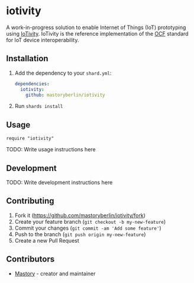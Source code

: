 # iotivity

A work-in-progress solution to enable Internet of Things (IoT)
prototyping using [IoTivity](https://iotivity.org/getting-started).
IoTivity is the reference implementation of the [OCF](https://openconnectivity.org/developer/)
standard for IoT device interoperability.

## Installation

1. Add the dependency to your `shard.yml`:

   ```yaml
   dependencies:
     iotivity:
       github: mastoryberlin/iotivity
   ```

2. Run `shards install`

## Usage

```crystal
require "iotivity"
```

TODO: Write usage instructions here

## Development

TODO: Write development instructions here

## Contributing

1. Fork it (<https://github.com/mastoryberlin/iotivity/fork>)
2. Create your feature branch (`git checkout -b my-new-feature`)
3. Commit your changes (`git commit -am 'Add some feature'`)
4. Push to the branch (`git push origin my-new-feature`)
5. Create a new Pull Request

## Contributors

- [Mastory](https://github.com/mastoryberlin) - creator and maintainer
